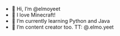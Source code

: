 - 👋 Hi, I’m @elmoyeet
- 💞️ I love Minecraft!
- 🌱 I’m currently learning Python and Java
- 👀 I’m content creator too. TT: @.elmo.yeet

<!---
elmoyeet/elmoyeet is a ✨ special ✨ repository because its `README.md` (this file) appears on your GitHub profile.
You can click the Preview link to take a look at your changes.
--->
